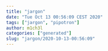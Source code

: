 ```yaml
---
title: "jargon"
date: "Tue Oct 13 00:56:09 CEST 2020"
tags: ["jargon", "pipotron"]
author: m1ch3l
categories: ["generated"]
slug: "jargon/2020-10-13-00:56:09"
---
```



